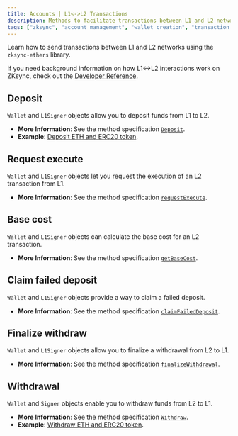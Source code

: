 ```yaml
---
title: Accounts | L1<->L2 Transactions
description: Methods to facilitate transactions between L1 and L2 networks using zksync-ethers.
tags: ["zksync", "account management", "wallet creation", "transaction signing", "cryptocurrency", "ethereum", "l1 to l2 transactions"]
---
```


Learn how to send transactions between L1 and L2 networks using the `zksync-ethers` library.

If you need background information on how L1<->L2 interactions work on ZKsync, check out the [Developer Reference](https://docs.zksync.io/build/developer-reference/l1-l2-interop.html).

## Deposit

`Wallet` and `L1Signer` objects allow you to deposit funds from L1 to L2.

- **More Information**: See the method specification [`Deposit`](/sdk/js/ethers/v5/accounts#deposit).
- **Example**: [Deposit ETH and ERC20 token](https://github.com/zksync-sdk/zksync2-examples/blob/main/js/src/01_deposit.ts).

## Request execute

`Wallet` and `L1Signer` objects let you request the execution of an L2 transaction from L1.

- **More Information**: See the method specification [`requestExecute`](/sdk/js/ethers/v5/accounts#requestexecute).

## Base cost

`Wallet` and `L1Signer` objects can calculate the base cost for an L2 transaction.

- **More Information**: See the method specification [`getBaseCost`](/sdk/js/ethers/v5/accounts#getbasecost).

## Claim failed deposit

`Wallet` and `L1Signer` objects provide a way to claim a failed deposit.

- **More Information**: See the method specification [`claimFailedDeposit`](/sdk/js/ethers/v5/accounts#claimfaileddeposit).

## Finalize withdraw

`Wallet` and `L1Signer` objects allow you to finalize a withdrawal from L2 to L1.

- **More Information**: See the method specification [`finalizeWithdrawal`](/sdk/js/ethers/v5/accounts#finalizewithdrawal).

## Withdrawal

`Wallet` and `Signer` objects enable you to withdraw funds from L2 to L1.

- **More Information**: See the method specification [`Withdraw`](/sdk/js/ethers/v5/accounts#withdraw).
- **Example**: [Withdraw ETH and ERC20 token](https://github.com/zksync-sdk/zksync2-examples/blob/main/js/src/04_withdraw.ts).
